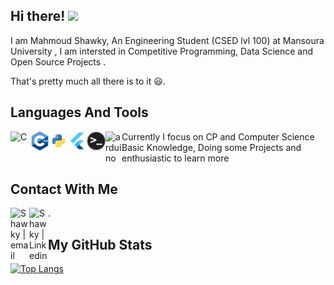 ## Hi there! <img src="https://media.giphy.com/media/hvRJCLFzcasrR4ia7z/giphy.gif" width="25px">

I am Mahmoud Shawky, An Engineering Student (CSED lvl 100) at Mansoura University , I am intersted in Competitive Programming, Data Science and Open Source Projects .

That's pretty much all there is to it 😃.


## Languages And Tools

[<img align="left" alt="C" width="32px" src="https://pngimg.com/uploads/letter_c/letter_c_PNG22.png" />]()
[<img align="left" width="30px" src="https://raw.githubusercontent.com/github/explore/80688e429a7d4ef2fca1e82350fe8e3517d3494d/topics/cpp/cpp.png">]()
[<img align="left" width="30px" src="https://raw.githubusercontent.com/github/explore/80688e429a7d4ef2fca1e82350fe8e3517d3494d/topics/python/python.png">]()
[<img align="left" width="30px" src="https://raw.githubusercontent.com/github/explore/80688e429a7d4ef2fca1e82350fe8e3517d3494d/topics/flutter/flutter.png">]()
[<img align="left" width="30px" src="https://raw.githubusercontent.com/github/explore/80688e429a7d4ef2fca1e82350fe8e3517d3494d/topics/terminal/terminal.png">]()
[<img align="left" alt="arduino" width="26px" src="https://www.redbytes.in/wp-content/uploads/2018/04/arduino-1-logo-png-transparent.png" />]()

Currently I focus on CP and Computer Science Basic Knowledge, Doing some Projects and enthusiastic to learn more

## Contact With Me

[<img align="left" alt="Shawky | email" width="30px" src="https://ssl.gstatic.com/ui/v1/icons/mail/images/favicon5.ico" />](mailto:mahmoudshawky2250@gmail.com)
[<img align="left" alt="Shawky | Linkedin" width="30px" src="https://static-exp1.licdn.com/sc/h/al2o9zrvru7aqj8e1x2rzsrca" />](https://www.linkedin.com/in/MahmoudShawkyy/)
.

## My GitHub Stats

[![Top Langs](https://github-readme-stats.vercel.app/api/top-langs/?username=MahmoudShawkyy&langs_count=6&layout=compact&theme=dracula)](https://github.com/MahmoudShawkyy?tab=repositories)

